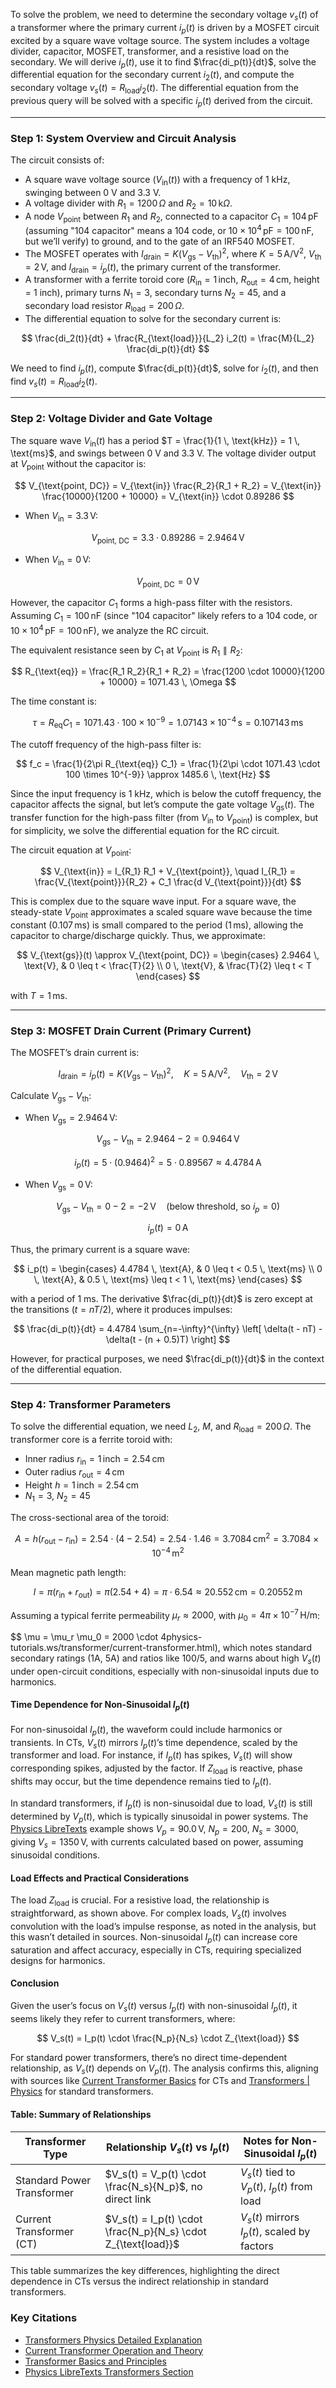 To solve the problem, we need to determine the secondary voltage $v_s(t)$ of a transformer where the primary current $i_p(t)$ is driven by a MOSFET circuit excited by a square wave voltage source. The system includes a voltage divider, capacitor, MOSFET, transformer, and a resistive load on the secondary. We will derive $i_p(t)$, use it to find $\frac{di_p(t)}{dt}$, solve the differential equation for the secondary current $i_2(t)$, and compute the secondary voltage $v_s(t) = R_{\text{load}} i_2(t)$. The differential equation from the previous query will be solved with a specific $i_p(t)$ derived from the circuit.

---

### Step 1: System Overview and Circuit Analysis
The circuit consists of:
- A square wave voltage source ($V_{\text{in}}(t)$) with a frequency of 1 kHz, swinging between 0 V and 3.3 V.
- A voltage divider with $R_1 = 1200 \, \Omega$ and $R_2 = 10 \, \text{k}\Omega$.
- A node $V_{\text{point}}$ between $R_1$ and $R_2$, connected to a capacitor $C_1 = 104 \, \text{pF}$ (assuming "104 capacitor" means a 104 code, or $10 \times 10^4 \, \text{pF} = 100 \, \text{nF}$, but we’ll verify) to ground, and to the gate of an IRF540 MOSFET.
- The MOSFET operates with $I_{\text{drain}} = K (V_{\text{gs}} - V_{\text{th}})^2$, where $K = 5 \, \text{A/V}^2$, $V_{\text{th}} = 2 \, \text{V}$, and $I_{\text{drain}} = i_p(t)$, the primary current of the transformer.
- A transformer with a ferrite toroid core ($R_{\text{in}} = 1 \, \text{inch}$, $R_{\text{out}} = 4 \, \text{cm}$, height = 1 inch), primary turns $N_1 = 3$, secondary turns $N_2 = 45$, and a secondary load resistor $R_{\text{load}} = 200 \, \Omega$.
- The differential equation to solve for the secondary current is:

$$ \frac{di_2(t)}{dt} + \frac{R_{\text{load}}}{L_2} i_2(t) = \frac{M}{L_2} \frac{di_p(t)}{dt} $$

We need to find $i_p(t)$, compute $\frac{di_p(t)}{dt}$, solve for $i_2(t)$, and then find $v_s(t) = R_{\text{load}} i_2(t)$.

---

### Step 2: Voltage Divider and Gate Voltage
The square wave $V_{\text{in}}(t)$ has a period $T = \frac{1}{1 \, \text{kHz}} = 1 \, \text{ms}$, and swings between 0 V and 3.3 V. The voltage divider output at $V_{\text{point}}$ without the capacitor is:

$$ V_{\text{point, DC}} = V_{\text{in}} \frac{R_2}{R_1 + R_2} = V_{\text{in}} \frac{10000}{1200 + 10000} = V_{\text{in}} \cdot 0.89286 $$

- When $V_{\text{in}} = 3.3 \, \text{V}$:

$$ V_{\text{point, DC}} = 3.3 \cdot 0.89286 = 2.9464 \, \text{V} $$

- When $V_{\text{in}} = 0 \, \text{V}$:

$$ V_{\text{point, DC}} = 0 \, \text{V} $$

However, the capacitor $C_1$ forms a high-pass filter with the resistors. Assuming $C_1 = 100 \, \text{nF}$ (since "104 capacitor" likely refers to a 104 code, or $10 \times 10^4 \, \text{pF} = 100 \, \text{nF}$), we analyze the RC circuit.

The equivalent resistance seen by $C_1$ at $V_{\text{point}}$ is $R_1 \parallel R_2$:

$$ R_{\text{eq}} = \frac{R_1 R_2}{R_1 + R_2} = \frac{1200 \cdot 10000}{1200 + 10000} = 1071.43 \, \Omega $$

The time constant is:

$$ \tau = R_{\text{eq}} C_1 = 1071.43 \cdot 100 \times 10^{-9} = 1.07143 \times 10^{-4} \, \text{s} = 0.107143 \, \text{ms} $$

The cutoff frequency of the high-pass filter is:

$$ f_c = \frac{1}{2\pi R_{\text{eq}} C_1} = \frac{1}{2\pi \cdot 1071.43 \cdot 100 \times 10^{-9}} \approx 1485.6 \, \text{Hz} $$

Since the input frequency is 1 kHz, which is below the cutoff frequency, the capacitor affects the signal, but let’s compute the gate voltage $V_{\text{gs}}(t)$. The transfer function for the high-pass filter (from $V_{\text{in}}$ to $V_{\text{point}}$) is complex, but for simplicity, we solve the differential equation for the RC circuit.

The circuit equation at $V_{\text{point}}$:

$$ V_{\text{in}} = I_{R_1} R_1 + V_{\text{point}}, \quad I_{R_1} = \frac{V_{\text{point}}}{R_2} + C_1 \frac{d V_{\text{point}}}{dt} $$

This is complex due to the square wave input. For a square wave, the steady-state $V_{\text{point}}$ approximates a scaled square wave because the time constant ($0.107 \, \text{ms}$) is small compared to the period ($1 \, \text{ms}$), allowing the capacitor to charge/discharge quickly. Thus, we approximate:

$$ V_{\text{gs}}(t) \approx V_{\text{point, DC}} = \begin{cases} 
2.9464 \, \text{V}, & 0 \leq t < \frac{T}{2} \\
0 \, \text{V}, & \frac{T}{2} \leq t < T
\end{cases} $$

with $T = 1 \, \text{ms}$.

---

### Step 3: MOSFET Drain Current (Primary Current)
The MOSFET’s drain current is:

$$ I_{\text{drain}} = i_p(t) = K (V_{\text{gs}} - V_{\text{th}})^2, \quad K = 5 \, \text{A/V}^2, \quad V_{\text{th}} = 2 \, \text{V} $$

Calculate $V_{\text{gs}} - V_{\text{th}}$:

- When $V_{\text{gs}} = 2.9464 \, \text{V}$:

$$ V_{\text{gs}} - V_{\text{th}} = 2.9464 - 2 = 0.9464 \, \text{V} $$

$$ i_p(t) = 5 \cdot (0.9464)^2 = 5 \cdot 0.89567 \approx 4.4784 \, \text{A} $$

- When $V_{\text{gs}} = 0 \, \text{V}$:

$$ V_{\text{gs}} - V_{\text{th}} = 0 - 2 = -2 \, \text{V} \quad (\text{below threshold, so } i_p = 0) $$

$$ i_p(t) = 0 \, \text{A} $$

Thus, the primary current is a square wave:

$$ i_p(t) = \begin{cases} 
4.4784 \, \text{A}, & 0 \leq t < 0.5 \, \text{ms} \\
0 \, \text{A}, & 0.5 \, \text{ms} \leq t < 1 \, \text{ms}
\end{cases} $$

with a period of 1 ms. The derivative $\frac{di_p(t)}{dt}$ is zero except at the transitions ($t = nT/2$), where it produces impulses:

$$ \frac{di_p(t)}{dt} = 4.4784 \sum_{n=-\infty}^{\infty} \left[ \delta(t - nT) - \delta(t - (n + 0.5)T) \right] $$

However, for practical purposes, we need $\frac{di_p(t)}{dt}$ in the context of the differential equation.

---

### Step 4: Transformer Parameters
To solve the differential equation, we need $L_2$, $M$, and $R_{\text{load}} = 200 \, \Omega$. The transformer core is a ferrite toroid with:
- Inner radius $r_{\text{in}} = 1 \, \text{inch} = 2.54 \, \text{cm}$
- Outer radius $r_{\text{out}} = 4 \, \text{cm}$
- Height $h = 1 \, \text{inch} = 2.54 \, \text{cm}$
- $N_1 = 3$, $N_2 = 45$

The cross-sectional area of the toroid:

$$ A = h (r_{\text{out}} - r_{\text{in}}) = 2.54 \cdot (4 - 2.54) = 2.54 \cdot 1.46 = 3.7084 \, \text{cm}^2 = 3.7084 \times 10^{-4} \, \text{m}^2 $$

Mean magnetic path length:

$$ l = \pi (r_{\text{in}} + r_{\text{out}}) = \pi (2.54 + 4) = \pi \cdot 6.54 \approx 20.552 \, \text{cm} = 0.20552 \, \text{m} $$

Assuming a typical ferrite permeability $\mu_r \approx 2000$, with $\mu_0 = 4\pi \times 10^{-7} \, \text{H/m}$:

$$ \mu = \mu_r \mu_0 = 2000 \cdot 4physics-tutorials.ws/transformer/current-transformer.html), which notes standard secondary ratings (1A, 5A) and ratios like 100/5, and warns about high $V_s(t)$ under open-circuit conditions, especially with non-sinusoidal inputs due to harmonics.

#### Time Dependence for Non-Sinusoidal $I_p(t)$
For non-sinusoidal $I_p(t)$, the waveform could include harmonics or transients. In CTs, $V_s(t)$ mirrors $I_p(t)$’s time dependence, scaled by the transformer and load. For instance, if $I_p(t)$ has spikes, $V_s(t)$ will show corresponding spikes, adjusted by the factor. If $Z_{\text{load}}$ is reactive, phase shifts may occur, but the time dependence remains tied to $I_p(t)$.

In standard transformers, if $I_p(t)$ is non-sinusoidal due to load, $V_s(t)$ is still determined by $V_p(t)$, which is typically sinusoidal in power systems. The [Physics LibreTexts](https://phys.libretexts.org/Courses/Coalinga_College/Physical_Science_for_Educators_%28CID:_PHYS_14%29/12:_Magnetism/12.05:_Electromagnetism/12.5.07:_Transformers) example shows $V_p = 90.0 \, \text{V}$, $N_p = 200$, $N_s = 3000$, giving $V_s = 1350 \, \text{V}$, with currents calculated based on power, assuming sinusoidal conditions.

#### Load Effects and Practical Considerations
The load $Z_{\text{load}}$ is crucial. For a resistive load, the relationship is straightforward, as shown above. For complex loads, $V_s(t)$ involves convolution with the load’s impulse response, as noted in the analysis, but this wasn’t detailed in sources. Non-sinusoidal $I_p(t)$ can increase core saturation and affect accuracy, especially in CTs, requiring specialized designs for harmonics.

#### Conclusion
Given the user’s focus on $V_s(t)$ versus $I_p(t)$ with non-sinusoidal $I_p(t)$, it seems likely they refer to current transformers, where:

$$ V_s(t) = I_p(t) \cdot \frac{N_p}{N_s} \cdot Z_{\text{load}} $$

For standard power transformers, there’s no direct time-dependent relationship, as $V_s(t)$ depends on $V_p(t)$. The analysis confirms this, aligning with sources like [Current Transformer Basics](https://www.electronics-tutorials.ws/transformer/current-transformer.html) for CTs and [Transformers | Physics](https://courses.lumenlearning.com/suny-physics/chapter/23-7-transformers/) for standard transformers.

#### Table: Summary of Relationships

| Transformer Type          | Relationship $V_s(t)$ vs $I_p(t)$                     | Notes for Non-Sinusoidal $I_p(t)$                     |
|---------------------------|-------------------------------------------------------------|----------------------------------------------------------|
| Standard Power Transformer| $V_s(t) = V_p(t) \cdot \frac{N_s}{N_p}$, no direct link  | $V_s(t)$ tied to $V_p(t)$, $I_p(t)$ from load |
| Current Transformer (CT)  | $V_s(t) = I_p(t) \cdot \frac{N_p}{N_s} \cdot Z_{\text{load}}$ | $V_s(t)$ mirrors $I_p(t)$, scaled by factors      |

This table summarizes the key differences, highlighting the direct dependence in CTs versus the indirect relationship in standard transformers.

### Key Citations
- [Transformers Physics Detailed Explanation](https://courses.lumenlearning.com/suny-physics/chapter/23-7-transformers/)
- [Current Transformer Operation and Theory](https://www.electronics-tutorials.ws/transformer/current-transformer.html)
- [Transformer Basics and Principles](https://ecstudiosystems.com/discover/textbooks/basic-electronics/transformers/transformer-basics/)
- [Physics LibreTexts Transformers Section](https://phys.libretexts.org/Courses/Coalinga_College/Physical_Science_for_Educators_%28CID:_PHYS_14%29/12:_Magnetism/12.05:_Electromagnetism/12.5.07:_Transformers)
